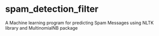 # spam_detection_filter
A Machine learning program for predicting Spam Messages using NLTK library and MultinomialNB package 

